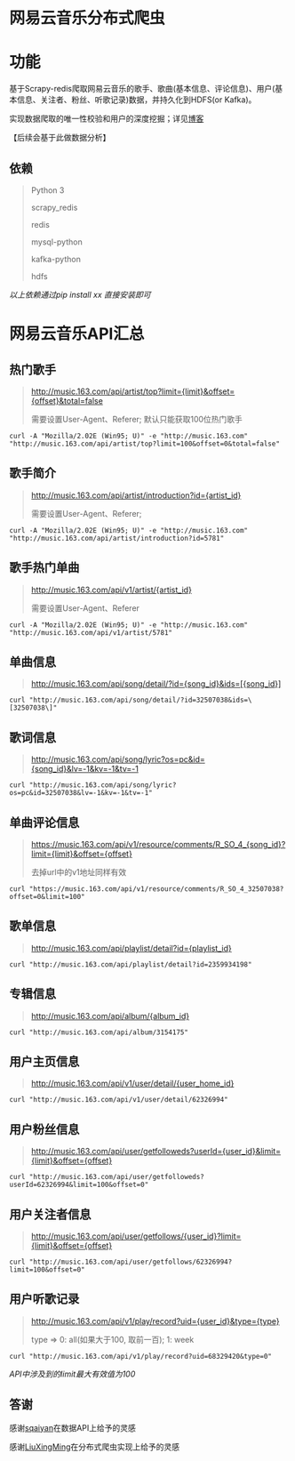 # 网易云音乐分布式爬虫

# 功能

基于Scrapy-redis爬取网易云音乐的歌手、歌曲(基本信息、评论信息)、用户(基本信息、关注者、粉丝、听歌记录)数据，并持久化到HDFS(or Kafka)。

实现数据爬取的唯一性校验和用户的深度挖掘；详见[博客](https://yhyr.github.io/)

【后续会基于此做数据分析】

## 依赖

> Python 3
>
> scrapy_redis
>
> redis
>
> mysql-python
>
> kafka-python
>
> hdfs

*以上依赖通过pip install xx 直接安装即可*

# 网易云音乐API汇总

## 热门歌手

> http://music.163.com/api/artist/top?limit={limit}&offset={offset}&total=false
>
> 需要设置User-Agent、Referer; 默认只能获取100位热门歌手

`curl -A "Mozilla/2.02E (Win95; U)" -e "http://music.163.com" "http://music.163.com/api/artist/top?limit=100&offset=0&total=false"`

## 歌手简介

> http://music.163.com/api/artist/introduction?id={artist_id}
>
> 需要设置User-Agent、Referer;

`curl -A "Mozilla/2.02E (Win95; U)" -e "http://music.163.com" "http://music.163.com/api/artist/introduction?id=5781"`

## 歌手热门单曲

> http://music.163.com/api/v1/artist/{artist_id}
>
> 需要设置User-Agent、Referer

`curl -A "Mozilla/2.02E (Win95; U)" -e "http://music.163.com" "http://music.163.com/api/v1/artist/5781"`

## 单曲信息

> http://music.163.com/api/song/detail/?id={song_id}&ids=[{song_id}]

`curl "http://music.163.com/api/song/detail/?id=32507038&ids=\[32507038\]"`

## 歌词信息

> http://music.163.com/api/song/lyric?os=pc&id={song_id}&lv=-1&kv=-1&tv=-1

`curl "http://music.163.com/api/song/lyric?os=pc&id=32507038&lv=-1&kv=-1&tv=-1"`

## 单曲评论信息

> https://music.163.com/api/v1/resource/comments/R_SO_4_{song_id}?limit={limit}&offset={offset}
>
> 去掉url中的v1地址同样有效

`curl "https://music.163.com/api/v1/resource/comments/R_SO_4_32507038?offset=0&limit=100"`

## 歌单信息

> http://music.163.com/api/playlist/detail?id={playlist_id}

`curl "http://music.163.com/api/playlist/detail?id=2359934198"`

## 专辑信息

> http://music.163.com/api/album/{album_id}

`curl "http://music.163.com/api/album/3154175"`

## 用户主页信息

> http://music.163.com/api/v1/user/detail/{user_home_id}

`curl "http://music.163.com/api/v1/user/detail/62326994"`

## 用户粉丝信息

> http://music.163.com/api/user/getfolloweds?userId={user_id}&limit={limit}&offset={offset}

`curl "http://music.163.com/api/user/getfolloweds?userId=62326994&limit=100&offset=0"`

## 用户关注者信息

> http://music.163.com/api/user/getfollows/{user_id}?limit={limit}&offset={offset}

`curl "http://music.163.com/api/user/getfollows/62326994?limit=100&offset=0"`

## 用户听歌记录

> http://music.163.com/api/v1/play/record?uid={user_id}&type={type}
>
> type => 0: all(如果大于100, 取前一百); 1: week

`curl "http://music.163.com/api/v1/play/record?uid=68329420&type=0"`

*API中涉及到的limit最大有效值为100*

## 答谢

感谢[sqaiyan](https://github.com/sqaiyan/netmusic-node)在数据API上给予的灵感

感谢[LiuXingMing](https://github.com/LiuXingMing/SinaSpider)在分布式爬虫实现上给予的灵感